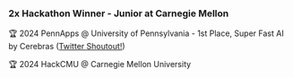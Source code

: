 ### 2x Hackathon Winner - Junior at Carnegie Mellon
🏆 2024 PennApps @ University of Pennsylvania - 1st Place, Super Fast AI by Cerebras ([Twitter Shoutout!](https://x.com/CerebrasSystems/status/1838684550282559545))

🏆 2024 HackCMU @ Carnegie Mellon University
